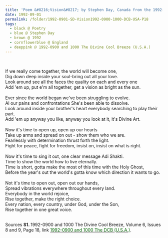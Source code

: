 ```yaml
---
title: 'Poem &#8216;Vision&#8217; by Stephen Day, Canada from the 1992-0900 and 1000 The Divine Cool Breeze (U.S.A.), Volume 6, Issues 8 and 9, Page 18'
date: 1992-09-01
permalink: /folder/1992-0901-SD-Vision1992-0900-1000-DCB-USA-P18
tags:
  - black @ Poetry
  - blue @ Stephen Day
  - brown @ 1992
  - cornflowerblue @ England
  - deeppink @ 1992-0900 and 1000 The Divine Cool Breeze (U.S.A.)
---
```


<br>

<p>
If we really come together, the world will become one,<br>
Dig down deep inside your soul-bring out all your love.<br>
Look around see all the faces the quality on each and every one<br>
Add 'em up, put e'm all together, get a vision as bright as the sun.<br>
<br>
Ever since the world began we've been struggling to evolve.<br>
Al our pains and confrontations She's been able to dissolve.<br>
Look around inside your brother's heart everybody searching to play their part.<br>
Add 'em up anyway you like, anyway you look at it, it's Divine Art.<br>
<br>
Now it's time to open up, open up our hearts<br>
Take up arms and spread on out - show them who we are.<br>
Fearlessly with determination thrust forth the light.<br>
Fight for peace, fight for freedom, insist on, insist on what is right.<br>
<br>
Now it's time to sing it out, one clear message Adi Shakti.<br>
Time to show the world how to live eternally.<br>
Time is short, gotta make the most of this time with the Holy Ghost,<br>
Before the year's out the world's gotta know which direction it wants to go.<br>
<br>
Not it's time to open out, open out our hands,<br>
Spread vibrations everywhere throughout every land.<br>
Everybody in the world rejoice,<br>
Rise together, make the right choice.<br>
Every nation, every country, under God, under the Son,<br>
Rise together in one great voice.
</p>

<br>

<wave-list>
<list-title color="DarkSeaGreen" width="40">Sources</list-title>
  <list-item color="BlanchedAlmond"  width="280"><b>S1. </b> 1992-0900 and 1000 The Divine Cool Breeze, Volume 6, Issues 8 and 9, Page 18, link <a href="https://b286c762-1c9b-468d-afbf-9f039b298299.usrfiles.com/ugd/b286c7_99cdc679f6174a81b970a53b9a182843.pdf"><font color="DarkGreen">1992-0900 and 1000 The DCB (U.S.A.)</font></a>.</list-item>
</wave-list>